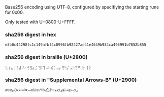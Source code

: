 Base256 encoding using UTF-8, configured by specifiying the 
starting rune for 0x00.

Only tested with U+0800-U+FFFF.

### sha256 digest in hex
`e3b0c44298fc1c149afbf4c8996fb92427ae41e4649b934ca495991b7852b855`

### sha256 digest in braille (U+2800)
`⣣⢰⣄⡂⢘⣼⠜⠔⢚⣻⣴⣈⢙⡯⢹⠤⠧⢮⡁⣤⡤⢛⢓⡌⢤⢕⢙⠛⡸⡒⢸⡕`

### sha256 digest in "Supplemental Arrows-B" (U+2900)
`⧣⦰⧄⥂⦘⧼⤜⤔⦚⧻⧴⧈⦙⥯⦹⤤⤧⦮⥁⧤⥤⦛⦓⥌⦤⦕⦙⤛⥸⥒⦸⥕`

